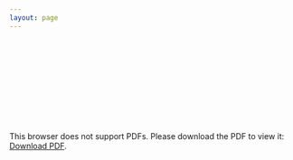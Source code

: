 ```yaml
---
layout: page
---
```



<style>
    .pdf-container {
        position: relative;
        width: 100%;
        padding-bottom: 56.25%; /* 16:9 aspect ratio */
        /* margin-bottom: 20px; */
    }
    .pdf-container object {
        position: absolute;
        top: 0;
        left: 0;
        width: 100%;
        height: 100%;
    }
</style>

<div class="pdf-container">
    <object data="/resume/2023_Resume_for_SDE.pdf" type="application/pdf">
        <embed src="/resume/2023_Resume_for_SDE.pdf">
            <p>This browser does not support PDFs. Please download the PDF to view it: <a href="/resume/2023_Resume_for_SDE.pdf">Download PDF</a>.</p>
        </embed>
    </object>
</div>

